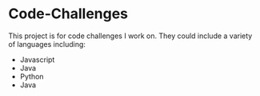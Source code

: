 # Code-Challenges
This project is for code challenges I work on. They could include a variety of languages including:
- Javascript
- Java
- Python
- Java